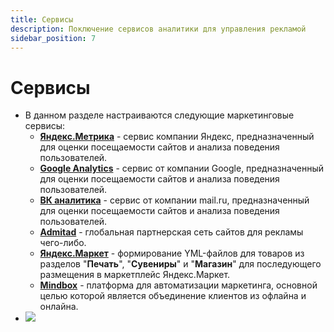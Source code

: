 ```yaml
---
title: Сервисы
description: Поключение сервисов аналитики для управления рекламой
sidebar_position: 7
---
```


# Сервисы
* В данном разделе настраиваются следующие маркетинговые сервисы:
    + __[Яндекс.Метрика](https://metrika.yandex.ru/)__ - сервис компании Яндекс, предназначенный для оценки посещаемости сайтов и анализа поведения пользователей.
    + __[Google Analytics](https://analytics.google.com/)__ - сервис от компании Google, предназначенный для оценки посещаемости сайтов и анализа поведения пользователей.
    + __[ВК аналитика](https://ads.vk.com/hq/dashboard)__ - сервис от компании mail.ru, предназначенный для оценки посещаемости сайтов и анализа поведения пользователей.
    + __[Admitad](https://www.admitad.com/ru/)__ - глобальная партнерская сеть сайтов для рекламы чего-либо.
    + __[Яндекс.Маркет](https://market.yandex.ru/)__ - формирование YML-файлов для товаров из разделов "__Печать__", "__Сувениры__" и "__Магазин__" для последующего размещения в маркетплейс Яндекс.Маркет.
    + __[Mindbox](https://mindbox.ru/)__ - платформа для автоматизации маркетинга, основной целью которой является объединение клиентов из офлайна и онлайна.
* ![](../_media/marketing/services.png)